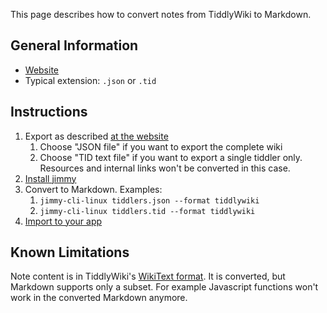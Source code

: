 This page describes how to convert notes from TiddlyWiki to Markdown.

## General Information

- [Website](https://tiddlywiki.com/)
- Typical extension: `.json` or `.tid`

## Instructions

1. Export as described [at the website](https://tiddlywiki.com/#How%20to%20export%20tiddlers)
    1. Choose "JSON file" if you want to export the complete wiki
    2. Choose "TID text file" if you want to export a single tiddler only. Resources and internal links won't be converted in this case.
2. [Install jimmy](../index.md#installation)
3. Convert to Markdown. Examples:
    1. `jimmy-cli-linux tiddlers.json --format tiddlywiki`
    2. `jimmy-cli-linux tiddlers.tid --format tiddlywiki`
4. [Import to your app](../import_instructions.md)

## Known Limitations

Note content is in TiddlyWiki's [WikiText format](https://tiddlywiki.com/#WikiText). It is converted, but Markdown supports only a subset. For example Javascript functions won't work in the converted Markdown anymore.

